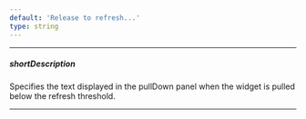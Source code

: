 ```yaml
---
default: 'Release to refresh...'
type: string
---
```

---
##### shortDescription
Specifies the text displayed in the pullDown panel when the widget is pulled below the refresh threshold.

---
